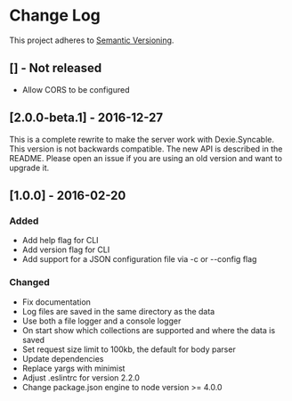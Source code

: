 # Change Log
This project adheres to [Semantic Versioning](http://semver.org/).

## [] - Not released

* Allow CORS to be configured

## [2.0.0-beta.1] - 2016-12-27

This is a complete rewrite to make the server work with Dexie.Syncable. This version is not backwards compatible. The new API is described in the README. Please open an issue if you are using an old version and want to upgrade it.

## [1.0.0] - 2016-02-20

### Added

* Add help flag for CLI
* Add version flag for CLI
* Add support for a JSON configuration file via -c or --config flag

### Changed

* Fix documentation
* Log files are saved in the same directory as the data
* Use both a file logger and a console logger
* On start show which collections are supported and where the data is saved
* Set request size limit to 100kb, the default for body parser
* Update dependencies
* Replace yargs with minimist
* Adjust .eslintrc for version 2.2.0
* Change package.json engine to node version >= 4.0.0
